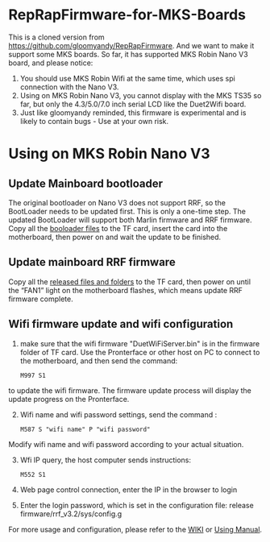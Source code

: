 # RepRapFirmware-for-MKS-Boards
This is a cloned version from https://github.com/gloomyandy/RepRapFirmware. And we want to make it support some MKS boards. 
So far, it has supported MKS Robin Nano V3 board, and please notice:
1. You should use MKS Robin Wifi at the same time, which uses spi connection with the Nano V3.
2. Using on MKS Robin Nano V3, you cannot display with the MKS TS35 so far, but only the 4.3/5.0/7.0 inch serial LCD like the Duet2Wifi board.
3. Just like gloomyandy reminded, this firmware is experimental and is likely to contain bugs - Use at your own risk.

# Using on MKS Robin Nano V3
## Update Mainboard bootloader
The original bootloader on Nano V3 does not support RRF, so the BootLoader needs to be updated first. This is only a one-time step. The updated BootLoader will support both Marlin firmware and RRF firmware.
Copy all the [booloader files](https://github.com/makerbase-mks/RepRapFirmware-for-MKS-Boards/tree/main/bootloader) to the TF card, insert the card into the motherboard, then power on and wait the update to be finished.

## Update mainboard RRF firmware
Copy all the [released files and folders](https://github.com/makerbase-mks/RepRapFirmware-for-MKS-Boards/tree/main/release%20firmware/rrf_v3.2) to the TF card, then power on until the “FAN1” light on the motherboard flashes, which means update RRF firmware complete.

## Wifi firmware update and wifi configuration
1. make sure that the wifi firmware "DuetWiFiServer.bin" is in the firmware folder of TF card. Use the Pronterface or other host on PC to connect to the motherboard, and then send the command:
 
   ``` M997 S1 ```

to update the wifi firmware. The firmware update process will display the update progress on the Pronterface.

2. Wifi name and wifi password settings, send the command :

   ``` M587 S "wifi name" P "wifi password" ```

Modify wifi name and wifi password according to your actual situation.

3. Wfi IP query, the host computer sends instructions:

   ``` M552 S1 ```

4. Web page control connection, enter the IP in the browser to login

5. Enter the login password, which is set in the configuration file: release firmware/rrf_v3.2/sys/config.g

For more usage and configuration, please refer to the [WIKI](https://github.com/makerbase-mks/RepRapFirmware-for-MKS-Boards/wiki) or [Using Manual](https://github.com/makerbase-mks/RepRapFirmware-for-MKS-Boards/blob/main/MKS%20Robin%20nano%20V3%20use%20RRF%20firmware%20manual.pdf).

